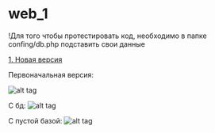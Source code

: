 # web_1

!Для того чтобы протестировать код, необходимо в папке confing/db.php подставить свои данные


[1. Новая версия](https://github.com/iamarturr/web_1/tree/main/new_1)


Первоначальная версия:

![alt tag](https://sun9-21.userapi.com/impf/FA-EHByDGO_akUONJWYKkYKHHxDVaoh-VOSwlw/ExPCwZ5obPw.jpg?size=526x247&quality=96&proxy=1&sign=e45fdc83afdbe09e278122b15fe3beec "Описание будет тут")​

С бд:
![alt tag](https://image.prntscr.com/image/RkqbVx9mT5K4N5jn5dJLKw.png "Описание будет тут")​


С пустой базой:
![alt tag](https://image.prntscr.com/image/Htgl6qnFRd6yOslTHjFuLQ.png "Описание будет тут")​
